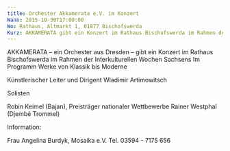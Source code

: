 ```yaml
---
title: Orchester Akkamerata e.V. im Konzert
Wann: 2015-10-30T17:00:00
Wo: Rathaus, Altmarkt 1, 01877 Bischofswerda
Kurz: AKKAMERATA gibt ein Konzert im Rathaus Bischofswerda im Rahmen der Interkulturellen Wochen Sachsens -  Künstlerischer Leiter und Dirigent Wladimir Artimowitsch
---
```


AKKAMERATA – ein Orchester aus Dresden – gibt ein Konzert im Rathaus Bischofswerda im Rahmen der Interkulturellen Wochen Sachsens
Im Programm Werke von Klassik bis Moderne


Künstlerischer Leiter und Dirigent Wladimir Artimowitsch

Solisten

Robin Keimel (Bajan), Preisträger nationaler Wettbewerbe
 Rainer Westphal (Djembé Trommel)

Information:
 
Frau Angelina Burdyk, Mosaika e.V.
Tel. 03594 - 7175 656
